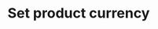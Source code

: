 ---
title: "Set product currency"
name: "sourcemeta_apifact_syspro"
key: "param_currency"
description: "Order setting: Set the currency code when creating the orders"
user_friendly_description: "Set the currency your products are ordered in. When an order is raised in Syspro it will use this currency."
default: ""
values: []
tags: [sourcemeta,apifact,syspro]
type: "meta"
process: "orders"
headless: true
---